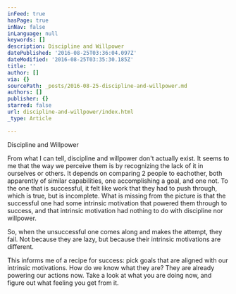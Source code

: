 ```yaml
---
inFeed: true
hasPage: true
inNav: false
inLanguage: null
keywords: []
description: Discipline and Willpower
datePublished: '2016-08-25T03:36:04.097Z'
dateModified: '2016-08-25T03:35:30.185Z'
title: ''
author: []
via: {}
sourcePath: _posts/2016-08-25-discipline-and-willpower.md
authors: []
publisher: {}
starred: false
url: discipline-and-willpower/index.html
_type: Article

---
```

Discipline and Willpower

From what I can tell, discipline and willpower don't actually exist. It seems to me that the way we perceive them is by recognizing the lack of it in ourselves or others. It depends on comparing 2 people to eachother, both apparently of similar capabilities, one accomplishing a goal, and one not. To the one that is successful, it felt like work that they had to push through, which is true, but is incomplete. What is missing from the picture is that the successful one had some intrinsic motivation that powered them through to success, and that intrinsic motivation had nothing to do with discipline nor willpower.

So, when the unsuccessful one comes along and makes the attempt, they fail. Not because they are lazy, but because their intrinsic motivations are different.

This informs me of a recipe for success: pick goals that are aligned with our intrinsic motivations. How do we know what they are? They are already powering our actions now. Take a look at what you are doing now, and figure out what feeling you get from it.